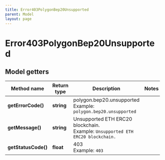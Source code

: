 ```yaml
---
title: Error403PolygonBep20Unsupported
parent: Model
layout: page
---
```


# Error403PolygonBep20Unsupported

## Model getters

Method name | Return type | Description | Notes
------------ | ------------- | ------------- | -------------
**getErrorCode()** | **string** | polygon.bep20.unsupported <br>Example: `polygon.bep20.unsupported` |
**getMessage()** | **string** | Unsupported ETH ERC20 blockchain. <br>Example: `Unsupported ETH ERC20 blockchain.` |
**getStatusCode()** | **float** | 403 <br>Example: `403` |

